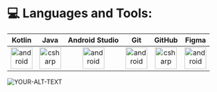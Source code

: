 # 💻 Languages and Tools:

| Kotlin | Java | Android Studio | Git | GitHub | Figma |
| :-: | :-: | :-: | :-: | :-: | :-: |
|<img align="center" src="https://user-images.githubusercontent.com/25181517/185062810-7ee0c3d2-17f2-4a98-9d8a-a9576947692b.png" alt="android" width="50" height="50"/>|<img align="center" src="https://user-images.githubusercontent.com/25181517/117201156-9a724800-adec-11eb-9a9d-3cd0f67da4bc.png" alt="csharp" width="50" height="50"/> |<img align="center" src="https://user-images.githubusercontent.com/25181517/192108895-20dc3343-43e3-4a54-a90e-13a4abbc57b9.png" alt="android" width="50" height="50"/>|<img align="center" src="https://user-images.githubusercontent.com/25181517/192108372-f71d70ac-7ae6-4c0d-8395-51d8870c2ef0.png" alt="android" width="50" height="50"/>|<img align="center" src="https://user-images.githubusercontent.com/25181517/192108374-8da61ba1-99ec-41d7-80b8-fb2f7c0a4948.png" alt="csharp" width="50" height="50"/>|<img align="center" src="https://user-images.githubusercontent.com/25181517/189715289-df3ee512-6eca-463f-a0f4-c10d94a06b2f.png" alt="android" width="50" height="50"/>









<picture>
 <source media="(prefers-color-scheme: dark)" srcset="guncellemeBen10.webp">
 <source media="(prefers-color-scheme: light)" srcset="guncellemeBen10.webp">
 <img alt="YOUR-ALT-TEXT" src="YOUR-DEFAULT-IMAGE">
</picture>


<!--
**MustafaKoceerr/MustafaKoceerr** is a ✨ _special_ ✨ repository because its `README.md` (this file) appears on your GitHub profile.

Here are some ideas to get you started:

- 🔭 I’m currently working on ...
- 🌱 I’m currently learning ...
- 👯 I’m looking to collaborate on ...
- 🤔 I’m looking for help with ...
- 💬 Ask me about ...
- 📫 How to reach me: ...
- 😄 Pronouns: ...
- ⚡ Fun fact: ...
-->
